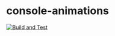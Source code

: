 # console-animations

[![Build and Test](https://github.com/KiwiFruit555/console-animations/actions/workflows/Build.yml/badge.svg)](https://github.com/KiwiFruit555/console-animations/actions/workflows/Build.yml)
